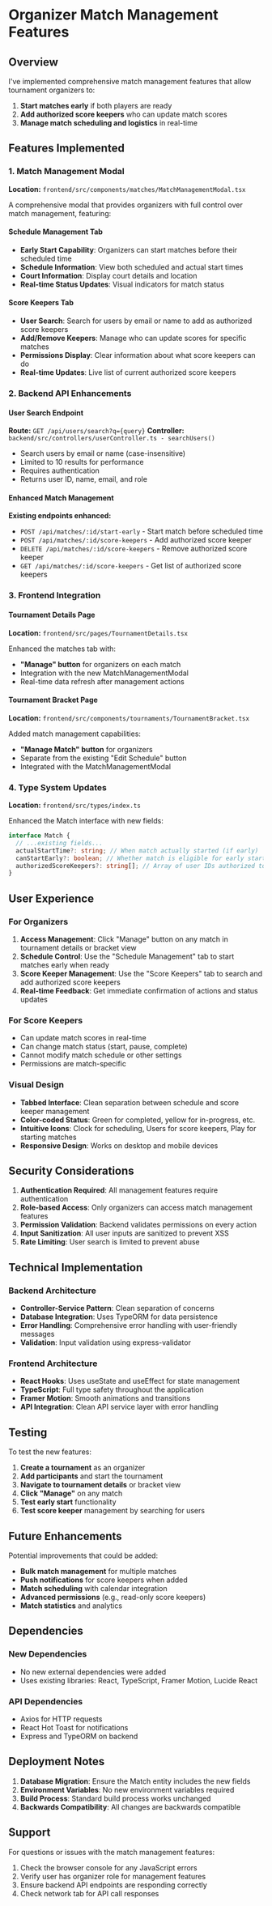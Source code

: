 # Organizer Match Management Features

## Overview

I've implemented comprehensive match management features that allow tournament organizers to:

1. **Start matches early** if both players are ready
2. **Add authorized score keepers** who can update match scores
3. **Manage match scheduling and logistics** in real-time

## Features Implemented

### 1. Match Management Modal

**Location:** `frontend/src/components/matches/MatchManagementModal.tsx`

A comprehensive modal that provides organizers with full control over match management, featuring:

#### Schedule Management Tab

- **Early Start Capability**: Organizers can start matches before their scheduled time
- **Schedule Information**: View both scheduled and actual start times
- **Court Information**: Display court details and location
- **Real-time Status Updates**: Visual indicators for match status

#### Score Keepers Tab

- **User Search**: Search for users by email or name to add as authorized score keepers
- **Add/Remove Keepers**: Manage who can update scores for specific matches
- **Permissions Display**: Clear information about what score keepers can do
- **Real-time Updates**: Live list of current authorized score keepers

### 2. Backend API Enhancements

#### User Search Endpoint

**Route:** `GET /api/users/search?q={query}`
**Controller:** `backend/src/controllers/userController.ts - searchUsers()`

- Search users by email or name (case-insensitive)
- Limited to 10 results for performance
- Requires authentication
- Returns user ID, name, email, and role

#### Enhanced Match Management

**Existing endpoints enhanced:**

- `POST /api/matches/:id/start-early` - Start match before scheduled time
- `POST /api/matches/:id/score-keepers` - Add authorized score keeper
- `DELETE /api/matches/:id/score-keepers` - Remove authorized score keeper
- `GET /api/matches/:id/score-keepers` - Get list of authorized score keepers

### 3. Frontend Integration

#### Tournament Details Page

**Location:** `frontend/src/pages/TournamentDetails.tsx`

Enhanced the matches tab with:

- **"Manage" button** for organizers on each match
- Integration with the new MatchManagementModal
- Real-time data refresh after management actions

#### Tournament Bracket Page

**Location:** `frontend/src/components/tournaments/TournamentBracket.tsx`

Added match management capabilities:

- **"Manage Match" button** for organizers
- Separate from the existing "Edit Schedule" button
- Integrated with the MatchManagementModal

### 4. Type System Updates

**Location:** `frontend/src/types/index.ts`

Enhanced the Match interface with new fields:

```typescript
interface Match {
  // ...existing fields...
  actualStartTime?: string; // When match actually started (if early)
  canStartEarly?: boolean; // Whether match is eligible for early start
  authorizedScoreKeepers?: string[]; // Array of user IDs authorized to update scores
}
```

## User Experience

### For Organizers

1. **Access Management**: Click "Manage" button on any match in tournament details or bracket view
2. **Schedule Control**: Use the "Schedule Management" tab to start matches early when ready
3. **Score Keeper Management**: Use the "Score Keepers" tab to search and add authorized score keepers
4. **Real-time Feedback**: Get immediate confirmation of actions and status updates

### For Score Keepers

- Can update match scores in real-time
- Can change match status (start, pause, complete)
- Cannot modify match schedule or other settings
- Permissions are match-specific

### Visual Design

- **Tabbed Interface**: Clean separation between schedule and score keeper management
- **Color-coded Status**: Green for completed, yellow for in-progress, etc.
- **Intuitive Icons**: Clock for scheduling, Users for score keepers, Play for starting matches
- **Responsive Design**: Works on desktop and mobile devices

## Security Considerations

1. **Authentication Required**: All management features require authentication
2. **Role-based Access**: Only organizers can access match management features
3. **Permission Validation**: Backend validates permissions on every action
4. **Input Sanitization**: All user inputs are sanitized to prevent XSS
5. **Rate Limiting**: User search is limited to prevent abuse

## Technical Implementation

### Backend Architecture

- **Controller-Service Pattern**: Clean separation of concerns
- **Database Integration**: Uses TypeORM for data persistence
- **Error Handling**: Comprehensive error handling with user-friendly messages
- **Validation**: Input validation using express-validator

### Frontend Architecture

- **React Hooks**: Uses useState and useEffect for state management
- **TypeScript**: Full type safety throughout the application
- **Framer Motion**: Smooth animations and transitions
- **API Integration**: Clean API service layer with error handling

## Testing

To test the new features:

1. **Create a tournament** as an organizer
2. **Add participants** and start the tournament
3. **Navigate to tournament details** or bracket view
4. **Click "Manage"** on any match
5. **Test early start** functionality
6. **Test score keeper** management by searching for users

## Future Enhancements

Potential improvements that could be added:

- **Bulk match management** for multiple matches
- **Push notifications** for score keepers when added
- **Match scheduling** with calendar integration
- **Advanced permissions** (e.g., read-only score keepers)
- **Match statistics** and analytics

## Dependencies

### New Dependencies

- No new external dependencies were added
- Uses existing libraries: React, TypeScript, Framer Motion, Lucide React

### API Dependencies

- Axios for HTTP requests
- React Hot Toast for notifications
- Express and TypeORM on backend

## Deployment Notes

1. **Database Migration**: Ensure the Match entity includes the new fields
2. **Environment Variables**: No new environment variables required
3. **Build Process**: Standard build process works unchanged
4. **Backwards Compatibility**: All changes are backwards compatible

## Support

For questions or issues with the match management features:

1. Check the browser console for any JavaScript errors
2. Verify user has organizer role for management features
3. Ensure backend API endpoints are responding correctly
4. Check network tab for API call responses
